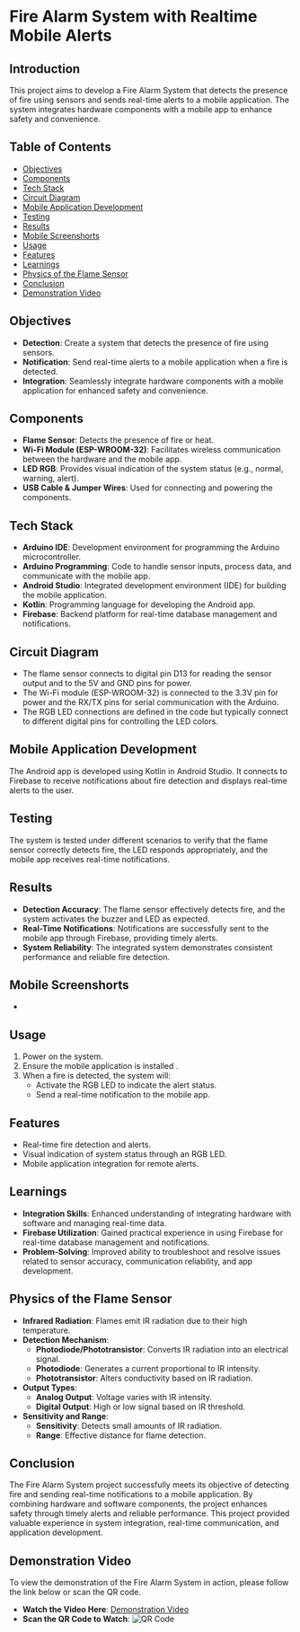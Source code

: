 # Fire Alarm System with Realtime Mobile Alerts

## Introduction
This project aims to develop a Fire Alarm System that detects the presence of fire using sensors and sends real-time alerts to a mobile application. The system integrates hardware components with a mobile app to enhance safety and convenience.

## Table of Contents
- [Objectives](#objectives)
- [Components](#components)
- [Tech Stack](#tech-stack)
- [Circuit Diagram](#circuit-diagram)
- [Mobile Application Development](#mobile-application-development)
- [Testing](#testing)
- [Results](#results)
- [Mobile Screenshorts](#mobile-screenshorts)
- [Usage](#usage)
- [Features](#features)
- [Learnings](#learnings)
- [Physics of the Flame Sensor](#physics-of-the-flame-sensor)
- [Conclusion](#conclusion)
- [Demonstration Video](#demonstration-video)

## Objectives
- **Detection**: Create a system that detects the presence of fire using sensors.
- **Notification**: Send real-time alerts to a mobile application when a fire is detected.
- **Integration**: Seamlessly integrate hardware components with a mobile application for enhanced safety and convenience.

## Components
- **Flame Sensor**: Detects the presence of fire or heat.
- **Wi-Fi Module (ESP-WROOM-32)**: Facilitates wireless communication between the hardware and the mobile app.
- **LED RGB**: Provides visual indication of the system status (e.g., normal, warning, alert).
- **USB Cable & Jumper Wires**: Used for connecting and powering the components.

## Tech Stack
- **Arduino IDE**: Development environment for programming the Arduino microcontroller.
- **Arduino Programming**: Code to handle sensor inputs, process data, and communicate with the mobile app.
- **Android Studio**: Integrated development environment (IDE) for building the mobile application.
- **Kotlin**: Programming language for developing the Android app.
- **Firebase**: Backend platform for real-time database management and notifications.

## Circuit Diagram
- The flame sensor connects to digital pin D13 for reading the sensor output and to the 5V and GND pins for power.
- The Wi-Fi module (ESP-WROOM-32) is connected to the 3.3V pin for power and the RX/TX pins for serial communication with the Arduino.
- The RGB LED connections are defined in the code but typically connect to different digital pins for controlling the LED colors.

## Mobile Application Development
The Android app is developed using Kotlin in Android Studio. It connects to Firebase to receive notifications about fire detection and displays real-time alerts to the user.

## Testing
The system is tested under different scenarios to verify that the flame sensor correctly detects fire, the LED responds appropriately, and the mobile app receives real-time notifications.

## Results
- **Detection Accuracy**: The flame sensor effectively detects fire, and the system activates the buzzer and LED as expected.
- **Real-Time Notifications**: Notifications are successfully sent to the mobile app through Firebase, providing timely alerts.
- **System Reliability**: The integrated system demonstrates consistent performance and reliable fire detection.

## Mobile Screenshorts
- 

## Usage
1. Power on the system.
2. Ensure the mobile application is installed .
3. When a fire is detected, the system will:
   - Activate the RGB LED to indicate the alert status.
   - Send a real-time notification to the mobile app.

## Features
- Real-time fire detection and alerts.
- Visual indication of system status through an RGB LED.
- Mobile application integration for remote alerts.

## Learnings
- **Integration Skills**: Enhanced understanding of integrating hardware with software and managing real-time data.
- **Firebase Utilization**: Gained practical experience in using Firebase for real-time database management and notifications.
- **Problem-Solving**: Improved ability to troubleshoot and resolve issues related to sensor accuracy, communication reliability, and app development.

## Physics of the Flame Sensor
- **Infrared Radiation**: Flames emit IR radiation due to their high temperature.
- **Detection Mechanism**:
  - **Photodiode/Phototransistor**: Converts IR radiation into an electrical signal.
  - **Photodiode**: Generates a current proportional to IR intensity.
  - **Phototransistor**: Alters conductivity based on IR radiation.
- **Output Types**:
  - **Analog Output**: Voltage varies with IR intensity.
  - **Digital Output**: High or low signal based on IR threshold.
- **Sensitivity and Range**:
  - **Sensitivity**: Detects small amounts of IR radiation.
  - **Range**: Effective distance for flame detection.

## Conclusion
The Fire Alarm System project successfully meets its objective of detecting fire and sending real-time notifications to a mobile application. By combining hardware and software components, the project enhances safety through timely alerts and reliable performance. This project provided valuable experience in system integration, real-time communication, and application development.

## Demonstration Video
To view the demonstration of the Fire Alarm System in action, please follow the link below or scan the QR code.
- **Watch the Video Here**: [Demonstration Video](https://www.youtube.com/watch?v=S4Cb5PRZVgY&ab_channel=TheAbhishekJaiswal)
- **Scan the QR Code to Watch**:
![QR Code](https://drive.google.com/uc?export=view&id=1bq6_VOMqPwxCssiP7Nr5P0MzvdlaKYBu)
